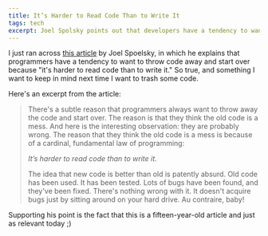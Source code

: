 ```yaml
---
title: It’s Harder to Read Code Than to Write It
tags: tech
excerpt: Joel Spolsky points out that developers have a tendency to want to trash code, because it is harder to read others’ code than it is to write our own.
---
```


I just ran across [this article](http://www.joelonsoftware.com/articles/fog0000000069.html)  by Joel Spoelsky, in which he explains that programmers have a tendency to want to throw code away and start over because "it's harder to read code than to write it." So true, and something I want to keep in mind next time I want to trash some code.

Here's an excerpt from the article:

> There's a subtle reason that programmers always want to throw away the code and start over. The reason is that they think the old code is a mess. And here is the interesting observation: they are probably wrong. The reason that they think the old code is a mess is because of a cardinal, fundamental law of programming:
>
> *It’s harder to read code than to write it.*
>
> The idea that new code is better than old is patently absurd. Old code has been used. It has been tested. Lots of bugs have been found, and they've been fixed. There's nothing wrong with it. It doesn't acquire bugs just by sitting around on your hard drive. Au contraire, baby!

Supporting his point is the fact that this is a fifteen-year-old  article and just as relevant today ;)